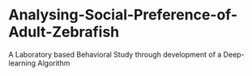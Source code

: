 # Analysing-Social-Preference-of-Adult-Zebrafish
A Laboratory based Behavioral Study through development of a Deep-learning Algorithm
